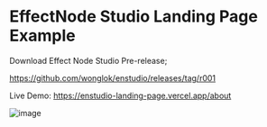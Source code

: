 # EffectNode Studio Landing Page Example

Download Effect Node Studio Pre-release;

https://github.com/wonglok/enstudio/releases/tag/r001

Live Demo: https://enstudio-landing-page.vercel.app/about

![image](https://user-images.githubusercontent.com/4082826/107439934-cf645b00-6b6d-11eb-82fc-3c9c666d34b6.png)

